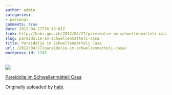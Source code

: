 ```yaml
---
author: admin
categories:
- personal
comments: true
date: 2012-04-27T16:13:01Z
link: http://habi.gna.ch/2012/04/27/pareidolie-im-schwellenmatteli-casa/
slug: pareidolie-im-schwellenmatteli-casa
title: Pareidolie im Schwellenmätteli Casa
url: /2012/04/27/pareidolie-im-schwellenmatteli-casa/
wordpress_id: 2743
---
```


[![](http://farm8.staticflickr.com/7185/6972794552_b5f8bb0864_m.jpg)](http://www.flickr.com/photos/habi/6972794552/)
   

 
  [Pareidolie im Schwellenmätteli Casa](http://www.flickr.com/photos/habi/6972794552/)
    

  Originally uploaded by [habi](http://www.flickr.com/photos/habi/).
 




  

